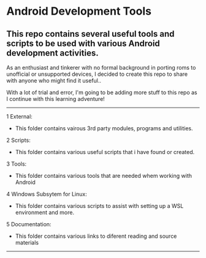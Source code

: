 # Android Development Tools
## This repo contains several useful tools and scripts to be used with various Android development activities.

As an enthusiast and tinkerer with no formal background in porting roms to unofficial or unsupported devices, I decided to create this repo to share with anyone who might find it useful..

With a lot of trial and error, I'm going to be adding more stuff to this repo as I continue with this learning adventure!

---

1 External:
- This folder contains vairous 3rd party modules, programs and utilities.

2 Scripts:
- This folder contains various useful scripts that i have found or created.

3 Tools:
- This folder contains various tools that are needed whem working with Android

4 Windows Subsytem for Linux:
- This folder contains various scripts to assist with setting up a WSL environment and more.

5 Documentation:
- This folder contains various links to diferent reading and source materials

---
